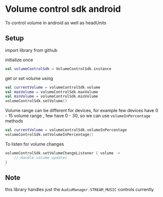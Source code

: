 # Volume control sdk android

To control volume in android as well as headUnits

## Setup 
import library from github

initialize once 

```kotlin
val volumeControlSdk = VolumeControlSdk.instance
```

get or set volume using

```kotlin
val currentVolume = volumeControlSdk.volume
val maxVolume = volumeControlSdk.maxVolume
val minVolume = volumeControlSdk.minVolume
volumeControlSdk.setVolume()
```

Volume range can be different for devices, for example few devices have 0 - 15 volume range , few have 0 - 30, so we can use `volumeInPercentage` methods

```kotlin
val currentVolume = volumeControlSdk.volumeInPercentage
volumeControlSdk.setVolumeInPercentage()
```

To listen for volume changes

```kotlin
volumeControlSdk.setVolumeChangeListener { volume ->
    // Handle volume updates
}
```

## Note 

this library handles just the `AudioManager.STREAM_MUSIC` controls currently
